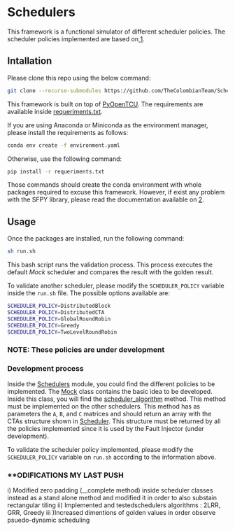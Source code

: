 # Schedulers

This framework is a functional simulator of different scheduler policies. The scheduler policies implemented are based on[ 1](http://arxiv.org/abs/1808.07984).

## Intallation

Please clone this repo using the below command:

```bash
git clone --recurse-submodules https://github.com/TheColombianTeam/Schedulers.git
```

This framework is built on top of [PyOpenTCU](https://github.com/TheColombianTeam/PyOpenTCU.git). The requirements are available inside [requeriments.txt](./requeriments.txt).

If you are using Anaconda or Miniconda as the environment manager, please install the requirements as follows:

```bash
conda env create -f environment.yaml
```

Otherwise, use the following command:

```bash
pip install -r requeriments.txt
```

Those commands should create the conda environment with whole packages required to excuse this framework. However, if exist any problem with the SFPY library, please read the documentation available on [2](https://github.com/billzorn/sfpy.git).

## Usage

Once the packages are installed, run the following command:

```bash
sh run.sh
```

This bash script runs the validation process. This process executes the default *Mock* scheduler and compares the result with the golden result.

To validate another scheduler, please modify the `SCHEDULER_POLICY` variable inside the `run.sh` file. The possible options available are:

```bash
SCHEDULER_POLICY=DistributedBlock
SCHEDULER_POLICY=DistributedCTA
SCHEDULER_POLICY=GlobalRoundRobin
SCHEDULER_POLICY=Greedy
SCHEDULER_POLICY=TwoLevelRoundRobin
```

### **NOTE: These policies are under development**

### Development process

Inside the [Schedulers](/Schedulers/) module, you could find the different policies to be implemented. The [Mock](/Schedulers/mock.py)  class contains the basic idea to be developed. Inside this class, you will find the [scheduler_algorithm](/Schedulers/mock.py?plain=1#L19) method. This method must be implemented on the other schedulers. This method has as parameters the `A`, `B`, and `C` matrices and should return an array with the CTAs structure shown in [Scheduler](/Schedulers/models/Scheduler.py?plain=1#L20). This structure must be returned by all the policies implemented since it is used by the Fault Injector (under development).

To validate the scheduler policy implemented, please modify the `SCHEDULER_POLICY` variable on `run.sh` according to the information above.

### **ODIFICATIONS MY LAST PUSH
i) Modified zero padding (__complete method) inside scheduler classes instead as a stand alone method and modified it in order to also substain rectangular tiling 
ii) Implemented and testedschedulers algorithms : 2LRR, GRR, Greedy
iii )Increased dimentions of golden values in order observe psuedo-dynamic scheduling
 